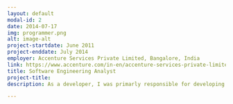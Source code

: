 ```yaml
---
layout: default
modal-id: 2
date: 2014-07-17
img: programmer.png
alt: image-alt
project-startdate: June 2011
project-enddate: July 2014
employer: Accenture Services Private Limited, Bangalore, India
link: https://www.accenture.com/in-en/accenture-services-private-limited
title: Software Engineering Analyst
project-title:
description: As a developer, I was primarly responsible for developing A2A, B2B, SOA integrations and RESTful web services in webMethods, a Java-based enterprise integration platform. I also participated in code reviews and unit test execution reviews, performed Integration Testing using HPQC and thus took part in all phases of SDLC. In addition, I handled Source Control Management and version control using Microsoft Visual SourceSafe and SVN. Trained new hires in the team on webMethods and Source Control practices in the project.

---
```

